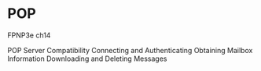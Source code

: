 # POP
FPNP3e ch14

POP Server Compatibility 
Connecting and Authenticating 
Obtaining Mailbox Information 
Downloading and Deleting Messages 